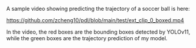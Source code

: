 A sample video showing predicting the trajectory of a soccer ball is here:

https://github.com/zcheng10/pdl/blob/main/test/ext_clip_0_boxed.mp4

In the video, the red boxes are the bounding boxes detected by YOLOv11, while the green boxes are the trajectory prediction of my model.
